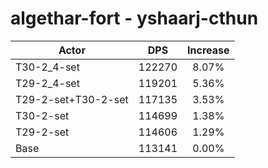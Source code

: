 # algethar-fort - yshaarj-cthun
| Actor | DPS | Increase |
|---|:---:|:---:|
|T30-2_4-set|122270|8.07%|
|T29-2_4-set|119201|5.36%|
|T29-2-set+T30-2-set|117135|3.53%|
|T30-2-set|114699|1.38%|
|T29-2-set|114606|1.29%|
|Base|113141|0.00%|
